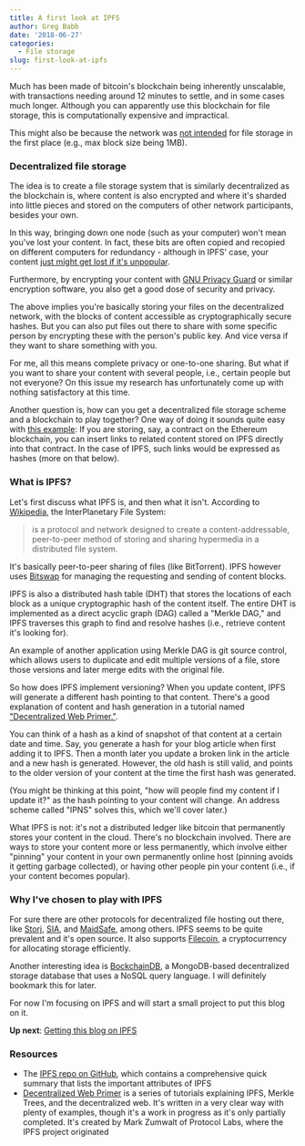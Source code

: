 ```yaml
---
title: A first look at IPFS
author: Greg Babb
date: '2018-06-27'
categories:
  - File storage
slug: first-look-at-ipfs
---
```


Much has been made of bitcoin's blockchain being inherently unscalable, with transactions needing around 12 minutes to settle, and in some cases much longer. Although you can apparently use this blockchain for file storage, this is computationally expensive and impractical.

This might also be because the network was [not intended](https://bitcoin.stackexchange.com/questions/32253/how-does-a-blockchain-store-any-data) for file storage in the first place (e.g., max block size being 1MB).

### Decentralized file storage

The idea is to create a file storage system that is similarly decentralized as the blockchain is, where content is also encrypted and where it's sharded into little pieces and stored on the computers of other network participants, besides your own.

In this way, bringing down one node (such as your computer) won't mean you've lost your content. In fact, these bits are often copied and recopied on different computers for redundancy - although in IPFS' case, your content [just might get lost if it's unpopular](https://groups.google.com/forum/#!topic/ipfs-users/J0ns9RVzQi4).

Furthermore, by encrypting your content with [GNU Privacy Guard](https://en.wikipedia.org/wiki/GNU_Privacy_Guard) or similar encryption software, you also get a good dose of security and privacy.

The above implies you're basically storing your files on the decentralized network, with the blocks of content accessible as cryptographically secure hashes. But you can also put files out there to share with some specific person by encrypting these with the person's public key. And vice versa if they want to share something with you.

For me, all this means complete privacy or one-to-one sharing. But what if you want to share your content with several people, i.e., certain people but not everyone? On this issue my research has unfortunately come up with nothing satisfactory at this time.

Another question is, how can you get a decentralized file storage scheme and a blockchain to play together? One way of doing it sounds quite easy with [this example](https://ethereum.stackexchange.com/questions/7664/how-can-we-integrate-ipfs-with-ethereum-in-dapps): If you are storing, say, a contract on the Ethereum blockchain, you can insert links to related content stored on IPFS directly into that contract. In the case of IPFS, such links would be expressed as hashes (more on that below).

### What is IPFS?

Let's first discuss what IPFS is, and then what it isn't. According to [Wikipedia](https://en.wikipedia.org/wiki/InterPlanetary_File_System), the InterPlanetary File System:

> is a protocol and network designed to create a content-addressable, peer-to-peer method of storing and sharing hypermedia in a distributed file system.

It's basically peer-to-peer sharing of files (like BitTorrent). IPFS however uses [Bitswap](https://github.com/ipfs/specs/tree/master/bitswap) for managing the requesting and sending of content blocks.

IPFS is also a distributed hash table (DHT) that stores the locations of each block as a unique cryptographic hash of the content itself. The entire DHT is implemented as a direct acyclic graph (DAG) called a "Merkle DAG," and IPFS traverses this graph to find and resolve hashes (i.e., retrieve content it's looking for).

An example of another application using Merkle DAG is git source control, which allows users to duplicate and edit multiple versions of a file, store those versions and later merge edits with the original file.

So how does IPFS implement versioning? When you update content, IPFS will generate a different hash pointing to that content. There's a good explanation of content and hash generation in a tutorial named ["Decentralized Web Primer."](https://flyingzumwalt.gitbooks.io/decentralized-web-primer/content/files-on-ipfs/lessons/add-and-retrieve-file-content.html).

You can think of a hash as a kind of snapshot of that content at a certain date and time. Say, you generate a hash for your blog article when first adding it to IPFS. Then a month later you update a broken link in the article and a new hash is generated. However, the old hash is still valid, and points to the older version of your content at the time the first hash was generated.

(You might be thinking at this point, "how will people find my content if I update it?" as the hash pointing to your content will change. An address scheme called "IPNS" solves this, which we'll cover later.)

What IPFS is not: it's not a distributed ledger like bitcoin that permanently stores your content in the cloud. There's no blockchain involved. There are ways to store your content more or less permanently, which involve either "pinning" your content in your own permanently online host (pinning avoids it getting garbage collected), or having other people pin your content (i.e., if your content becomes popular).

### Why I've chosen to play with IPFS

For sure there are other protocols for decentralized file hosting out there, like [Storj](https://storj.io/), [SIA](https://sia.tech/), and [MaidSafe](https://maidsafe.net/), among others. IPFS seems to be quite prevalent and it's open source. It also supports [Filecoin](https://filecoin.io/), a cryptocurrency for allocating storage efficiently.

Another interesting idea is [BockchainDB](https://www.bigchaindb.com/), a MongoDB-based decentralized storage database that uses a NoSQL query language. I will definitely bookmark this for later.

For now I'm focusing on IPFS and will start a small project to put this blog on it.

**Up next**: [Getting this blog on IPFS](https://frozen-oasis-28875.herokuapp.com/post/2018/06/28/putting-blog-on-ipfs)


### Resources

- The [IPFS repo on GitHub](https://github.com/ipfs/ipfs), which contains a comprehensive quick summary that lists the important attributes of IPFS
- [Decentralized Web Primer](https://legacy.gitbook.com/book/flyingzumwalt/decentralized-web-primer/details) is a series of tutorials explaining IPFS, Merkle Trees, and the decentralized web. It's written in a very clear way with plenty of examples, though it's a work in progress as it's only partially completed. It's created by Mark Zumwalt of Protocol Labs, where the IPFS project originated
